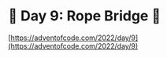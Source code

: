 # 🎄 Day 9: Rope Bridge 🎄

[https://adventofcode.com/2022/day/9](https://adventofcode.com/2022/day/9)

